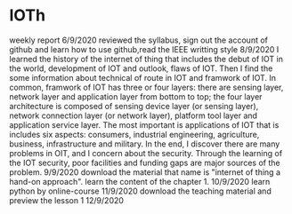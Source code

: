 # IOTh
weekly report
6/9/2020
reviewed the syllabus, sign out the account of github and learn how to use github,read the IEEE writting style
8/9/2020
I learned the history of the internet of thing that includes the debut of IOT in the world, development of IOT and outlook, flaws of IOT. Then I find the some information about technical of route in IOT and framwork of IOT. In common, framwork of IOT has three or four layers: there are  sensing layer, network layer and application layer from bottom to top; the four layer architecture is composed of sensing device layer (or sensing layer), network connection layer (or network layer), platform tool layer and application service layer. The most important is applications of IOT that is includes six aspects: consumers, industrial engineering, agriculture, business, infrastructure and military. In the end, I discover there are many problems in OIT, and I concern about the security. Through the learning of the IOT security, poor facilities and funding gaps are major sources of the problem.
9/9/2020
download the material that name is "internet of thing a hand-on approach". learn the content of the chapter 1.
10/9/2020
learn python by online-course
11/9/2020
download the teaching material and preview the lesson 1 
12/9/2020
